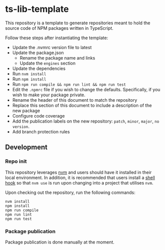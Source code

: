 # ts-lib-template

This repository is a template to generate repositories meant to hold the source code
of NPM packages written in TypeScript.

Follow these steps after instantiating the template:
- Update the .nvmrc version file to latest
- Update the package.json
  - Rename the package name and links
  - Update the `engines` section
- Update the dependencies
- Run `nvm install`
- Run `npm install`
- Run `npm run compile && npm run lint && npm run test`
- Edit the `.npmrc` file if you wish to change the defaults. Specifically, if you wish to make your package private.
- Rename the header of this document to match the repository
- Replace this section of this document to include a description of the new package
- Configure code coverage
- Add the publication labels on the new repository: `patch`, `minor`, `major`, `no version`.
- Add branch protection rules

## Development

### Repo init

This repository leverages [nvm](https://github.com/nvm-sh/nvm) and users should have it installed in their local environment.
In addition, it is recommended that users install a [shell hook](https://github.com/nvm-sh/nvm#deeper-shell-integration)
so that `nvm use` is run upon changing into a project that utilises `nvm`.

Upon checking out the repository, run the following commands:
```shell
nvm install
npm install
npm run compile
npm run lint
npm run test
```

### Package publication

Package publication is done manually at the moment.
